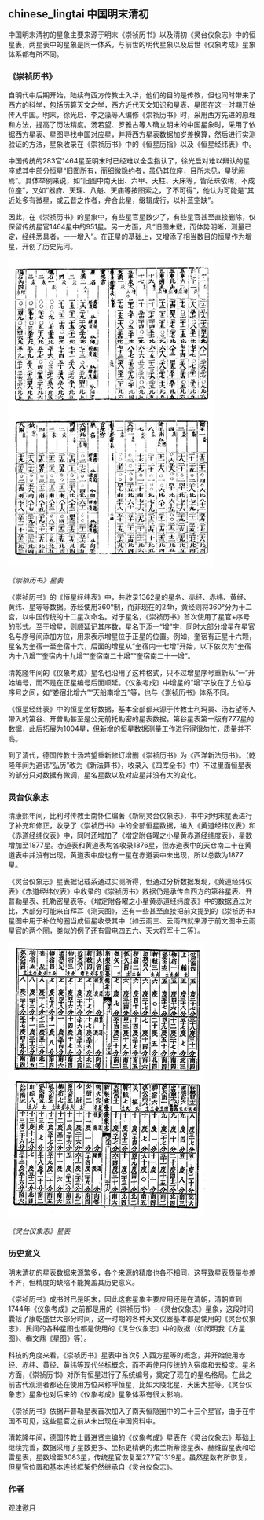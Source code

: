 
## chinese_lingtai 中国明末清初

中国明末清初的星象主要来源于明末《崇祯历书》以及清初《灵台仪象志》中的恒星表，两星表中的星象是同一体系，与前世的明代星象以及后世《仪象考成》星象体系都有所不同。

### 《崇祯历书》

自明代中后期开始，陆续有西方传教士入华，他们的目的是传教，但也同时带来了西方的科学，包括历算天文之学，西方近代天文知识和星表、星图在这一时期开始传入中国。明末，徐光启、李之藻等人编修《崇祯历书》时，采用西方先进的原理和方法，提高了历法精度。汤若望、罗雅古等人确立明末的中国星象时，采用了依据西方星表、星图寻找中国对应星，并将西方星表数据加岁差换算，然后进行实测验证的方法，星象收录在《崇祯历书》中的《恒星历指》以及《恒星经纬表》中。

中国传统的283官1464星至明末时已经难以全盘指认了，徐光启对难以辨认的星座或其中部分恒星“旧图所有，而细微隐约者，虽仍其位座，目所未见，星犹阙焉”。具体举例来说，如“旧图中南天田、六甲、天柱、天床等，皆茫昧依稀，不成位座”，又如“器府、天理、八魁、天庙等按图索之，了不可得”，他认为可能是“其近处多有微星，或云昔之作者，弁合此星，缀辑成行，以补苴空缺”。

因此，在《崇祯历书》的星象中，有些星官星数少了，有些星官甚至直接删除，仅保留传统星官1464星中的951星。另一方面，凡“旧图未载，而体势明晰，测量已定，经纬悉具者，一一增入”。在正星的基础上，又增添了相当数目的恒星作为增星，开创了历史先河。

![](illustrations/chongzhenlishu.png)

*《崇祯历书》星表*

《崇祯历书》的《恒星经纬表》中，共收录1362星的星名、赤经、赤纬、黄经、黄纬、星等等数据。赤经使用360°制，而非现在的24h，黄经则将360°分为十二宫，以中国传统的十二星次命名。对于星名，《崇祯历书》首次使用了星官+序号的形式。至于增星，则顺延记其序数，星名下添一“增”字，同时大部分增星在星官名与序号间添加方位，用来表示增星位于正星的位置。例如，奎宿有正星十六颗，星名为奎宿一至奎宿十六，后面的增星从“奎宿内十七增”开始，以下依次为“奎宿内十八增”“奎宿内十九增”“奎宿南二十增”“奎宿南二十一增”。

清乾隆年间的《仪象考成》星名也沿用了这种格式，只不过增星序号重新从“一”开始编号，而不是在正星编号后面顺延。《仪象考成》中增星的“增”字放在了方位与序号之间，如“娄宿北增六”“天船南增五”等，也与《崇祯历书》体系不同。

《恒星经纬表》中的恒星坐标数据，基本全部都来源于传教士利玛窦、汤若望等人带入的第谷、开普勒甚至是公元前托勒密的星表数据。第谷星表第一版有777星的数据，此后拓展为1004星，但新增的恒星数据测量工作进行得很匆忙，质量并不高。

到了清代，德国传教士汤若望重新修订增删《崇祯历书》为《西洋新法历书》。（乾隆年间为避讳“弘历”改为《新法算书》，收录入《四库全书》中）不过里面恒星表的部分只对数据有微调，星名星数以及对应星并没有大的变化。

### 灵台仪象志

清康熙年间，比利时传教士南怀仁编著《新制灵台仪象志》，书中对明末星表进行了补充和修正，收录了《崇祯历书》中的全部恒星数据，编入《黄道经纬仪表》和《赤道经纬仪表》中，同时还增加了《增定附各曜之小星黄赤道经纬度表》，星数增加至1877星。赤道表和黄道表均各收录1876星，但赤道表中的天仓南二十在黄道表中并没有出现，黄道表中应也有一星在赤道表中未出现，所以总数为1877星。

《灵台仪象志》星表据记载系通过实测所得，但通过分析数据发现，《黄道经纬仪表》《赤道经纬仪表》中收录的《崇祯历书》数据仍是承传自西方的第谷星表、开普勒星表、托勒密星表等。《增定附各曜之小星黄赤道经纬度表》中的数据通过对比，大部分可能来自拜耳《测天图》，还有一些甚至直接把前文提到的《崇祯历书》星图中用于补位的圈当成恒星收录其中（如云雨三、云雨四就来源于前文图中云雨星官的两个圈，类似的例子还有雷电四五六、天大将军十三等）。

![](illustrations/lingtaiyxz.png)

*《灵台仪象志》星表*

### 历史意义

明末清初的星表数据来源繁多，各个来源的精度也各不相同，这导致星表质量参差不齐，但精度的缺陷不能掩盖其历史意义。

《崇祯历书》成书时已是明末，因此这套星象主要应用还是在清朝，清朝直到1744年《仪象考成》之前都是用的《崇祯历书》-《灵台仪象志》星象，这段时间囊括了康乾盛世大部分时间，这一时期的各种天文仪器基本都是使用的《灵台仪象志》，民间的各种星图也都是使用的《灵台仪象志》中的数据（如闵明我《方星图》、梅文鼎《星图》等）。

科技的角度来看，《崇祯历书》星表中首次引入西方星等的概念，并开始使用赤经、赤纬、黄经、黄纬等现代坐标概念，而不再使用传统的入宿度和去极度。星名方面，《崇祯历书》对所有恒星进行了系统编号，奠定了现在的星名格局。在此之前古代观测者都还在使用方位来称呼恒星，比如大陵北星、天囷大星等。《灵台仪象志》星象也对后来的《仪象考成》星象体系有很大影响。

《崇祯历书》依据开普勒星表首次加入了南天恒隐圈中的二十三个星官，由于在中国不可见，这些星官之前从未出现在中国资料中。

清乾隆年间，德国传教士戴进贤主编的《仪象考成》星表在《灵台仪象志》基础上继续完善，数据采用了星数更多、坐标更精确的弗兰斯蒂德星表、赫维留星表和哈雷星表，星数增至3083星，传统星官恢复至277官1319星。虽然星数有所恢复，但星官位置和基本连线框架仍然继承自《灵台仪象志》。

### 作者

观津邀月
